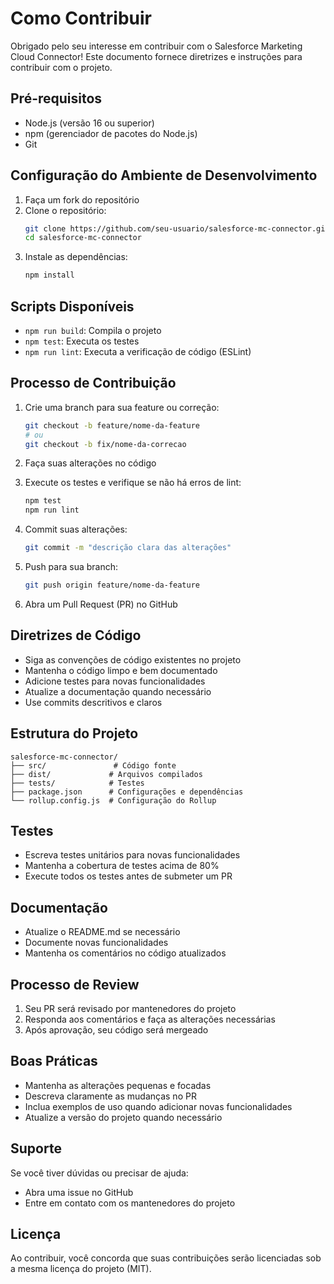 # Como Contribuir

Obrigado pelo seu interesse em contribuir com o Salesforce Marketing Cloud Connector! Este documento fornece diretrizes e instruções para contribuir com o projeto.

## Pré-requisitos

- Node.js (versão 16 ou superior)
- npm (gerenciador de pacotes do Node.js)
- Git

## Configuração do Ambiente de Desenvolvimento

1. Faça um fork do repositório
2. Clone o repositório:
   ```bash
   git clone https://github.com/seu-usuario/salesforce-mc-connector.git
   cd salesforce-mc-connector
   ```
3. Instale as dependências:
   ```bash
   npm install
   ```

## Scripts Disponíveis

- `npm run build`: Compila o projeto
- `npm test`: Executa os testes
- `npm run lint`: Executa a verificação de código (ESLint)

## Processo de Contribuição

1. Crie uma branch para sua feature ou correção:
   ```bash
   git checkout -b feature/nome-da-feature
   # ou
   git checkout -b fix/nome-da-correcao
   ```

2. Faça suas alterações no código

3. Execute os testes e verifique se não há erros de lint:
   ```bash
   npm test
   npm run lint
   ```

4. Commit suas alterações:
   ```bash
   git commit -m "descrição clara das alterações"
   ```

5. Push para sua branch:
   ```bash
   git push origin feature/nome-da-feature
   ```

6. Abra um Pull Request (PR) no GitHub

## Diretrizes de Código

- Siga as convenções de código existentes no projeto
- Mantenha o código limpo e bem documentado
- Adicione testes para novas funcionalidades
- Atualize a documentação quando necessário
- Use commits descritivos e claros

## Estrutura do Projeto

```
salesforce-mc-connector/
├── src/               # Código fonte
├── dist/             # Arquivos compilados
├── tests/            # Testes
├── package.json      # Configurações e dependências
└── rollup.config.js  # Configuração do Rollup
```

## Testes

- Escreva testes unitários para novas funcionalidades
- Mantenha a cobertura de testes acima de 80%
- Execute todos os testes antes de submeter um PR

## Documentação

- Atualize o README.md se necessário
- Documente novas funcionalidades
- Mantenha os comentários no código atualizados

## Processo de Review

1. Seu PR será revisado por mantenedores do projeto
2. Responda aos comentários e faça as alterações necessárias
3. Após aprovação, seu código será mergeado

## Boas Práticas

- Mantenha as alterações pequenas e focadas
- Descreva claramente as mudanças no PR
- Inclua exemplos de uso quando adicionar novas funcionalidades
- Atualize a versão do projeto quando necessário

## Suporte

Se você tiver dúvidas ou precisar de ajuda:
- Abra uma issue no GitHub
- Entre em contato com os mantenedores do projeto

## Licença

Ao contribuir, você concorda que suas contribuições serão licenciadas sob a mesma licença do projeto (MIT). 